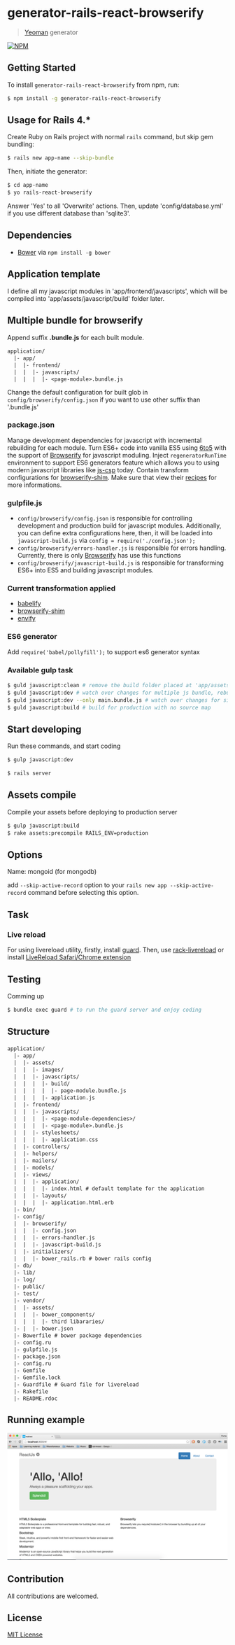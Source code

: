 # generator-rails-react-browserify

> [Yeoman](http://yeoman.io) generator

[![NPM](https://nodei.co/npm/generator-rails-react-browserify.png?downloads=true)](https://nodei.co/npm/generator-rails-react-browserify/)

## Getting Started

To install `generator-rails-react-browserify` from npm, run:

```bash
$ npm install -g generator-rails-react-browserify
```

## Usage for Rails 4.*

Create Ruby on Rails project with normal `rails` command, but skip gem bundling:

```bash
$ rails new app-name --skip-bundle
```

Then, initiate the generator:

```bash
$ cd app-name
$ yo rails-react-browserify
```

Answer 'Yes' to all 'Overwrite' actions. Then, update 'config/database.yml' if you use different database than 'sqlite3'.

## Dependencies

- [Bower](http://bower.io/) via `npm install -g bower`

## Application template

I define all my javascript modules in 'app/frontend/javascripts', which will be compiled into 'app/assets/javascript/build'
folder later.

## Multiple bundle for browserify
Append suffix __.bundle.js__ for each built module.

```
application/
  |- app/
  |  |- frontend/
  |  |  |- javascripts/
  |  |  |  |- <page-module>.bundle.js
```

Change the default configuration for built glob in `config/browserify/config.json` if you want to use other suffix than '.bundle.js'

### package.json

Manage development dependencies for javascript with incremental rebuilding for each module. Turn ES6+ code into vanilla ES5
using [6to5](https://6to5.org/) with the support of [Browserify](http://browserify.org/) for javascript moduling. Inject
`regeneratorRunTime` environment to support ES6 generators feature which allows you to using modern javascript libraries like
[js-csp](https://github.com/ubolonton/js-csp) today. Contain transform configurations for [browserify-shim](https://github.com/thlorenz/browserify-shim).
Make sure that view their [recipes](https://github.com/thlorenz/browserify-shim/wiki/browserify-shim-recipes) for more informations.

### gulpfile.js

- `config/browserify/config.json` is responsible for controlling development and production build for javascript modules. Additionally, you can
  define extra configurations here, then, it will be loaded into `javascript-build.js` via `config = require('./config.json');`
- `config/browserify/errors-handler.js` is responsible for errors handling. Currently, there is only [Browserify](http://browserify.org/)
  has use this functions
- `config/browserify/javascript-build.js` is responsible for transforming ES6+ into ES5 and building javascript modules.

### Current transformation applied

- [babelify](https://github.com/babel/babelify)
- [browserify-shim](https://github.com/thlorenz/browserify-shim)
- [envify](https://github.com/babel/babelify)

### ES6 generator
Add `require('babel/pollyfill');` to support es6 generator syntax

### Available gulp task

```bash
$ guld javascript:clean # remove the build folder placed at 'app/assets/javascripts/build'
$ guld javascript:dev # watch over changes for multiple js bundle, rebuild for each module that changes
$ guld javascript:dev --only main.bundle.js # watch over changes for single js module
$ guld javascript:build # build for production with no source map
```

## Start developing

Run these commands, and start coding

```bash
$ gulp javascript:dev
```

```bash
$ rails server
```

## Assets compile
Compile your assets before deploying to production server

```bash
$ gulp javascript:build
$ rake assets:precompile RAILS_ENV=production
```

## Options

Name: mongoid (for mongodb)

add `--skip-active-record` option to your `rails new app --skip-active-record` command before selecting this option.

## Task

### Live reload

For using livereload utility, firstly, install [guard](https://github.com/guard/guard-livereload). Then, use [rack-livereload](https://github.com/johnbintz/rack-livereload)
or install [LiveReload Safari/Chrome extension](http://feedback.livereload.com/knowledgebase/articles/86242-how-do-i-install-and-use-the-browser-extensions-)

## Testing
Comming up

```bash
$ bundle exec guard # to run the guard server and enjoy coding
```
## Structure

```
application/
  |- app/
  |  |- assets/
  |  |  |- images/
  |  |  |- javascripts/
  |  |  |  |- build/
  |  |  |  |  |- page-module.bundle.js
  |  |  |  |- application.js
  |  |- frontend/
  |  |  |- javascripts/
  |  |  |  |- <page-module-dependencies>/
  |  |  |  |- <page-module>.bundle.js
  |  |  |- stylesheets/
  |  |  |  |- application.css
  |  |- controllers/
  |  |- helpers/
  |  |- mailers/
  |  |- models/
  |  |- views/
  |  |  |- application/
  |  |  |  |- index.html # default template for the application
  |  |  |- layouts/
  |  |  |  |- application.html.erb
  |- bin/
  |- config/
  |  |- browserify/
  |  |  |- config.json
  |  |  |- errors-handler.js
  |  |  |- javascript-build.js
  |  |- initializers/
  |  |  |- bower_rails.rb # bower rails config
  |- db/
  |- lib/
  |- log/
  |- public/
  |- test/
  |- vendor/
  |  |- assets/
  |  |  |- bower_components/
  |  |  |  |- third libararies/
  |- |  |- bower.json
  |- Bowerfile # bower package dependencies
  |- config.ru
  |- gulpfile.js
  |- package.json
  |- config.ru
  |- Gemfile
  |- Gemfile.lock
  |- Guardfile # Guard file for livereload
  |- Rakefile
  |- README.rdoc
```

## Running example
![alt text](https://raw.githubusercontent.com/hung-phan/generator-rails-react-browserify/master/screenshot.png "application screenshot")

## Contribution
All contributions are welcomed.

## License

[MIT License](http://en.wikipedia.org/wiki/MIT_License)
